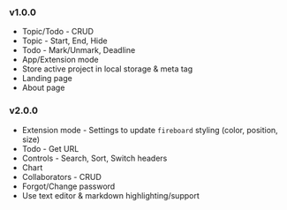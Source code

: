 ### v1.0.0

- Topic/Todo - CRUD
- Topic - Start, End, Hide
- Todo - Mark/Unmark, Deadline
- App/Extension mode
- Store active project in local storage & meta tag
- Landing page
- About page

### v2.0.0

- Extension mode - Settings to update `fireboard` styling (color, position, size)
- Todo - Get URL
- Controls - Search, Sort, Switch headers
- Chart
- Collaborators - CRUD
- Forgot/Change password
- Use text editor & markdown highlighting/support
